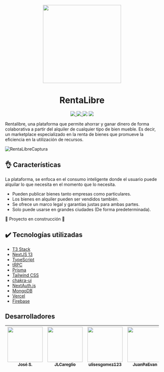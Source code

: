 <p align="center">
    <a href="https://rentalibre.vercel.app/" target="_blank" rel="noopener noreferrer">
      <img width="256px" src="https://user-images.githubusercontent.com/23004689/211804858-d07e9446-d1de-47cf-808d-99f0f9574dfa.svg">
    </a>
</p>
<h1 align="center"> RentaLibre </h1>
<p align="center">
  <a href="https://github.com/JLCareglio/PF-RentaLibre-HENRY/blob/master/LICENSE/" target="_blank" rel="noopener noreferrer">
    <img src="https://img.shields.io/badge/license-MIT-informational">
  </a>
  <a href="https://vercel.com/renta-libre-team/rentalibre/deployments/" target="_blank" rel="noopener noreferrer">
    <img src="https://shields.io/badge/build-passing-brightgreen">
  </a>
  <img src="https://img.shields.io/badge/STATUS-EN%20DESAROLLO-green">
  <a href="https://rentalibre.vercel.app/" target="_blank" rel="noopener noreferrer">
    <img src="https://shields.io/badge/website-up-brightgreen">
  </a>
</p>

Rentalibre, una plataforma que permite ahorrar y ganar dinero de forma colaborativa a partir del alquiler de cualquier tipo de bien mueble. Es decir, un marketplace especializado en la renta de bienes que promueve la eficiencia en la utilización de recursos.

![RentaLibreCaptura](https://user-images.githubusercontent.com/23004689/211809306-b012538f-b1a4-4b96-a3a1-b770fbc38b1a.png)
<h4 align="center">

## 👌 Características
La plataforma, se enfoca en el consumo inteligente donde el usuario puede alquilar lo que necesita en el momento que lo necesita.
- Pueden publicar bienes tanto empresas como particulares.
- Los bienes en alquiler pueden ser vendidos también.
- Se ofrece un marco legal y garantías justas para ambas partes.
- Solo puede usarse en grandes ciudades (De forma predeterminada).

:construction: Proyecto en construcción :construction:
</h4>

## ✔️ Tecnologías utilizadas

- [T3 Stack](https://create.t3.gg/)
- [NextJS 13](https://nextjs.org/)
- [TypeScript](https://www.typescriptlang.org/)
- [tRPC](https://trpc.io/)
- [Prisma](https://www.prisma.io/)
- [Tailwind CSS](https://tailwindcss.com/)
- [chakra-ui](https://chakra-ui.com/)
- [NextAuth.js](https://next-auth.js.org/)
- [MongoDB](https://www.mongodb.com/)
- [Vercel](https://vercel.com/)
- [Firebase](https://firebase.google.com/)

## Desarrolladores

| [<img src="https://avatars.githubusercontent.com/u/107140952?v=4" width=115><br><sub>José S.</sub>](https://github.com/Yoss1800) | [<img src="https://avatars.githubusercontent.com/u/23004689?v=4" width=115><br><sub>JLCareglio</sub>](https://github.com/JLCareglio) | [<img src="https://avatars.githubusercontent.com/u/110198033?v=4" width=115><br><sub>ulisesgomez123</sub>](https://github.com/ulisesgomez123) | [<img src="https://avatars.githubusercontent.com/u/57502887?v=4" width=115><br><sub>JuanPaEvan</sub>](https://github.com/juanpabloev) | [<img src="https://avatars.githubusercontent.com/u/107381487?v=4" width=115><br><sub>BiloFacu</sub>](https://github.com/BiloFacu) |
| :---: | :---: | :---: | :---: | :---: |
